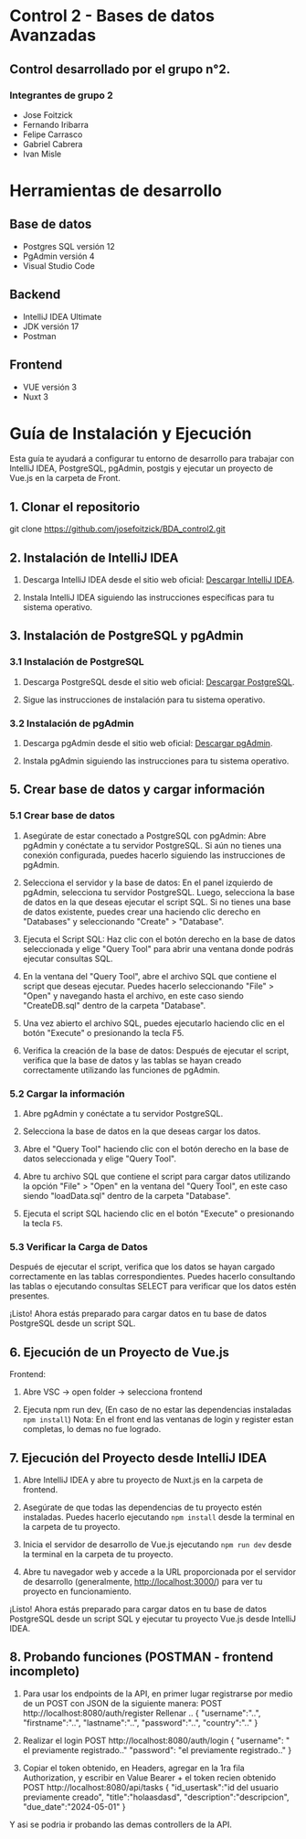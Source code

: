 # Control 2 - Bases de datos Avanzadas
## Control desarrollado por el grupo n°2.
### Integrantes de grupo 2
* Jose Foitzick
* Fernando Iribarra
* Felipe Carrasco
* Gabriel Cabrera
* Ivan Misle

# Herramientas de desarrollo

## Base de datos
* Postgres SQL versión 12
* PgAdmin versión 4
* Visual Studio Code
  
## Backend
* IntelliJ IDEA Ultimate
* JDK versión 17
* Postman

## Frontend
* VUE versión 3
* Nuxt 3

# Guía de Instalación y Ejecución
Esta guía te ayudará a configurar tu entorno de desarrollo para trabajar con IntelliJ IDEA, PostgreSQL, pgAdmin, postgis y ejecutar un proyecto de Vue.js en la carpeta de Front.

## 1. Clonar el repositorio

git clone https://github.com/josefoitzick/BDA_control2.git

## 2. Instalación de IntelliJ IDEA

1. Descarga IntelliJ IDEA desde el sitio web oficial: [Descargar IntelliJ IDEA](https://www.jetbrains.com/idea/download/).

2. Instala IntelliJ IDEA siguiendo las instrucciones específicas para tu sistema operativo.

## 3. Instalación de PostgreSQL y pgAdmin

### 3.1 Instalación de PostgreSQL

1. Descarga PostgreSQL desde el sitio web oficial: [Descargar PostgreSQL](https://www.postgresql.org/download/).

2. Sigue las instrucciones de instalación para tu sistema operativo.

### 3.2 Instalación de pgAdmin

1. Descarga pgAdmin desde el sitio web oficial: [Descargar pgAdmin](https://www.pgadmin.org/download/).

2. Instala pgAdmin siguiendo las instrucciones para tu sistema operativo.

## 5. Crear base de datos y cargar información

### 5.1 Crear base de datos

1. Asegúrate de estar conectado a PostgreSQL con pgAdmin:
   Abre pgAdmin y conéctate a tu servidor PostgreSQL.
   Si aún no tienes una conexión configurada, puedes hacerlo siguiendo las instrucciones de pgAdmin.

2. Selecciona el servidor y la base de datos:
   En el panel izquierdo de pgAdmin, selecciona tu servidor PostgreSQL.
   Luego, selecciona la base de datos en la que deseas ejecutar el script SQL. Si no tienes una base de datos existente, puedes crear una haciendo clic derecho en "Databases" y seleccionando "Create" > "Database".

3. Ejecuta el Script SQL:
   Haz clic con el botón derecho en la base de datos seleccionada y elige "Query Tool" para abrir una ventana donde podrás ejecutar consultas SQL.

4. En la ventana del "Query Tool", abre el archivo SQL que contiene el script que deseas ejecutar. Puedes hacerlo seleccionando "File" > "Open" y navegando hasta el archivo, en este caso siendo "CreateDB.sql" dentro de la carpeta "Database".

5. Una vez abierto el archivo SQL, puedes ejecutarlo haciendo clic en el botón "Execute" o presionando la tecla F5.

6. Verifica la creación de la base de datos:
   Después de ejecutar el script, verifica que la base de datos y las tablas se hayan creado correctamente utilizando las funciones de pgAdmin.

### 5.2 Cargar la información

1. Abre pgAdmin y conéctate a tu servidor PostgreSQL.

2. Selecciona la base de datos en la que deseas cargar los datos.

3. Abre el "Query Tool" haciendo clic con el botón derecho en la base de datos seleccionada y elige "Query Tool".

4. Abre tu archivo SQL que contiene el script para cargar datos utilizando la opción "File" > "Open" en la ventana del "Query Tool", en este caso siendo "loadData.sql" dentro de la carpeta "Database".

5. Ejecuta el script SQL haciendo clic en el botón "Execute" o presionando la tecla `F5`.

### 5.3 Verificar la Carga de Datos

Después de ejecutar el script, verifica que los datos se hayan cargado correctamente en las tablas correspondientes. Puedes hacerlo consultando las tablas o ejecutando consultas SELECT para verificar que los datos estén presentes.

¡Listo! Ahora estás preparado para cargar datos en tu base de datos PostgreSQL desde un script SQL.


## 6. Ejecución de un Proyecto de Vue.js

Frontend:

1. Abre VSC -> open folder -> selecciona frontend
  
2. Ejecuta npm run dev, (En caso de no estar las dependencias instaladas `npm install`)
   Nota: En el front end las ventanas de login y register estan completas, lo demas no fue logrado.
   
## 7. Ejecución del Proyecto desde IntelliJ IDEA

1. Abre IntelliJ IDEA y abre tu proyecto de Nuxt.js en la carpeta de frontend.

2. Asegúrate de que todas las dependencias de tu proyecto estén instaladas. Puedes hacerlo ejecutando `npm install` desde la terminal en la carpeta de tu proyecto.

3. Inicia el servidor de desarrollo de Vue.js ejecutando `npm run dev` desde la terminal en la carpeta de tu proyecto.

4. Abre tu navegador web y accede a la URL proporcionada por el servidor de desarrollo (generalmente, [http://localhost:3000/](http://localhost:3000/)) para ver tu proyecto en funcionamiento.

¡Listo! Ahora estás preparado para cargar datos en tu base de datos PostgreSQL desde un script SQL y ejecutar tu proyecto Vue.js desde IntelliJ IDEA.

## 8. Probando funciones (POSTMAN - frontend incompleto)
1. Para usar los endpoints de la API, en primer lugar registrarse por medio de un POST con JSON de la siguiente manera:
   POST       http://localhost:8080/auth/register
Rellenar  ..
   {
    "username":"..",
    "firstname":"..",
    "lastname":"..",
    "password":"..",
    "country":".."
   }

2. Realizar el login
POST      http://localhost:8080/auth/login
{
  "username": " el previamente registrado.."
  "password": "el previamente registrado.."
}


3. Copiar el token obtenido, en Headers, agregar en la 1ra fila Authorization, y escribir en Value Bearer + el token recien obtenido
POST     http://localhost:8080/api/tasks
{
    "id_usertask":"id del usuario previamente creado",
    "title":"holaasdasd",
    "description":"descripcion",
    "due_date":"2024-05-01"
}

Y asi se podria ir probando las demas controllers de la API.
